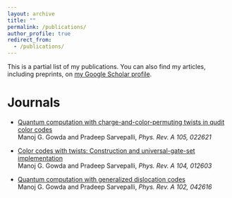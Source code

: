 ```yaml
---
layout: archive
title: ""
permalink: /publications/
author_profile: true
redirect_from:
  - /publications/
---
```



<div class="wordwrap">This is a partial list of my publications. You can also find my articles, including preprints, on <a href="{{site.author.googlescholar}}">my Google Scholar profile</a>.</div>

Journals
======
* [Quantum computation with charge-and-color-permuting twists in qudit color codes](https://journals.aps.org/pra/abstract/10.1103/PhysRevA.105.022621) <br /> Manoj G. Gowda and Pradeep Sarvepalli, _Phys. Rev. A 105, 022621_

* [Color codes with twists: Construction and universal-gate-set implementation](https://journals.aps.org/pra/abstract/10.1103/PhysRevA.104.012603) <br /> Manoj G. Gowda and Pradeep Sarvepalli, _Phys. Rev. A 104, 012603_

* [Quantum computation with generalized dislocation codes](https://journals.aps.org/pra/abstract/10.1103/PhysRevA.102.042616) <br /> Manoj G. Gowda and Pradeep Sarvepalli, _Phys. Rev. A 102, 042616_
  
